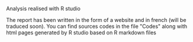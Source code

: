 Analysis realised with R studio

The report has been written in the form of a website and in french (will be traduced soon). You can find sources codes in the file "Codes" along with html pages generated by R studio based on R markdown files
